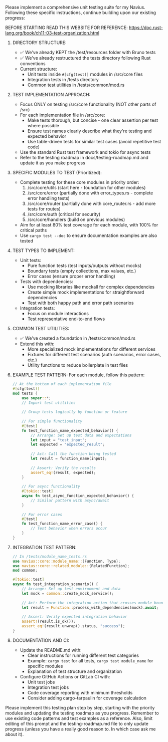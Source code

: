 Please implement a comprehensive unit testing suite for my Navius. Following these specific instructions, continue building upon our existing progress:

BEFORE STARTING READ THIS WEBSITE FOR REFERENCE: https://doc.rust-lang.org/book/ch11-03-test-organization.html

1. DIRECTORY STRUCTURE:
   - ✅ We've already KEPT the /test/resources folder with Bruno tests
   - ✅ We've already restructured the tests directory following Rust conventions
   - Current structure:
     * Unit tests inside `#[cfg(test)]` modules in /src/core files
     * Integration tests in /tests directory
     * Common test utilities in /tests/common/mod.rs

2. TEST IMPLEMENTATION APPROACH:
   - Focus ONLY on testing /src/core functionality (NOT other parts of /src)
   - For each implementation file in /src/core:
     * Make tests thorough, but concise - one clear assertion per test where possible
     * Ensure test names clearly describe what they're testing and expected behavior
     * Use table-driven tests for similar test cases (avoid repetitive test code)
   - Use the standard Rust test framework and tokio for async tests
   - Refer to the testing roadmap in docs/testing-roadmap.md and update it as you make progress

3. SPECIFIC MODULES TO TEST (Prioritized):
   - Complete testing for these core modules in priority order:
     1. /src/core/utils (start here - foundation for other modules)
     2. /src/core/error (partially done with error_types.rs - complete error handling tests)
     3. /src/core/router (partially done with core_router.rs - add more tests for routes)
     4. /src/core/auth (critical for security)
     5. /src/core/handlers (build on previous modules)
   - Aim for at least 80% test coverage for each module, with 100% for critical paths
   - Use `cargo test --doc` to ensure documentation examples are also tested

4. TEST TYPES TO IMPLEMENT:
   - Unit tests:
     * Pure function tests (test inputs/outputs without mocks)
     * Boundary tests (empty collections, max values, etc.)
     * Error cases (ensure proper error handling)
   - Tests with dependencies:
     * Use mocking libraries like mockall for complex dependencies
     * Create simple mock implementations for straightforward dependencies
     * Test with both happy path and error path scenarios
   - Integration tests:
     * Focus on module interactions
     * Test representative end-to-end flows

5. COMMON TEST UTILITIES:
   - ✅ We've created a foundation in /tests/common/mod.rs
   - Extend this with:
     * More specialized mock implementations for different services
     * Fixtures for different test scenarios (auth scenarios, error cases, etc.)
     * Utility functions to reduce boilerplate in test files

6. EXAMPLE TEST PATTERN:
   For each module, follow this pattern:
   ```rust
   // At the bottom of each implementation file
   #[cfg(test)]
   mod tests {
       use super::*;
       // Import test utilities
       
       // Group tests logically by function or feature
       
       // For simple functionality
       #[test]
       fn test_function_name_expected_behavior() {
           // Arrange: Set up test data and expectations
           let input = "test_input";
           let expected = "expected_result";
           
           // Act: Call the function being tested
           let result = function_name(input);
           
           // Assert: Verify the results
           assert_eq!(result, expected);
       }
       
       // For async functionality
       #[tokio::test]
       async fn test_async_function_expected_behavior() {
           // Similar pattern with async/await
       }
       
       // For error cases
       #[test]
       fn test_function_name_error_case() {
           // Test behavior when errors occur
       }
   }
   ```

7. INTEGRATION TEST PATTERN:
   ```rust
   // In /tests/module_name_tests.rs
   use navius::core::module_name::{Function, Type};
   use navius::core::related_module::{RelatedFunction};
   mod common;
   
   #[tokio::test]
   async fn test_integration_scenario() {
       // Arrange: Set up test environment and data
       let mock = common::create_mock_service();
       
       // Act: Perform the integration action that crosses module boundaries
       let result = Function::process_with_dependencies(mock).await;
       
       // Assert: Verify expected integration behavior
       assert!(result.is_ok());
       assert_eq!(result.unwrap().status, "success");
   }
   ```

8. DOCUMENTATION AND CI:
   - Update the README.md with:
     * Clear instructions for running different test categories
     * Example: `cargo test` for all tests, `cargo test module_name` for specific modules
     * Explanation of test structure and organization
   - Configure GitHub Actions or GitLab CI with:
     * Unit test jobs
     * Integration test jobs
     * Code coverage reporting with minimum thresholds
     * Consider adding cargo-tarpaulin for coverage calculation

Please implement this testing plan step by step, starting with the priority modules and updating the testing roadmap as you progress. Remember to use existing code patterns and test examples as a reference. Also, limit editing of this prompt and the testing-roadmap.md file to only update progress (unless you have a really good reason to. In which case ask me about it).
